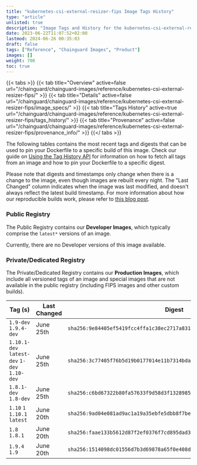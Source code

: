 ```yaml
---
title: "kubernetes-csi-external-resizer-fips Image Tags History"
type: "article"
unlisted: true
description: "Image Tags and History for the kubernetes-csi-external-resizer-fips Chainguard Image"
date: 2023-06-22T11:07:52+02:00
lastmod: 2024-06-26 00:35:03
draft: false
tags: ["Reference", "Chainguard Images", "Product"]
images: []
weight: 700
toc: true
---
```


{{< tabs >}}
{{< tab title="Overview" active=false url="/chainguard/chainguard-images/reference/kubernetes-csi-external-resizer-fips/" >}}
{{< tab title="Details" active=false url="/chainguard/chainguard-images/reference/kubernetes-csi-external-resizer-fips/image_specs/" >}}
{{< tab title="Tags History" active=true url="/chainguard/chainguard-images/reference/kubernetes-csi-external-resizer-fips/tags_history/" >}}
{{< tab title="Provenance" active=false url="/chainguard/chainguard-images/reference/kubernetes-csi-external-resizer-fips/provenance_info/" >}}
{{</ tabs >}}

The following tables contains the most recent tags and digests that can be used to pin your Dockerfile to a specific build of this image. Check our guide on [Using the Tag History API](/chainguard/chainguard-images/using-the-tag-history-api/) for information on how to fetch all tags from an image and how to pin your Dockerfile to a specific digest.

Please note that digests and timestamps only change when there is a change to the image, even though images are rebuilt every night. The "Last Changed" column indicates when the image was last modified, and doesn't always reflect the latest build timestamp. For more information about how our reproducible builds work, please refer to [this blog post](https://www.chainguard.dev/unchained/reproducing-chainguards-reproducible-image-builds).

### Public Registry
The Public Registry contains our **Developer Images**, which typically comprise the `latest*` versions of an image.

Currently, there are no Developer versions of this image available.

### Private/Dedicated Registry
The Private/Dedicated Registry contains our **Production Images**, which include all versioned tags of an image and special images that are not available in the public registry (including FIPS images and other custom builds).

| Tag (s)                                       | Last Changed | Digest                                                                    |
|-----------------------------------------------|--------------|---------------------------------------------------------------------------|
|  `1.9-dev` `1.9.4-dev`                        | June 25th    | `sha256:9e84405ef5419fcc4ffa1c38ec2717a83186d6b72126bf3d09a64985461b72e3` |
|  `1.10.1-dev` `latest-dev` `1-dev` `1.10-dev` | June 25th    | `sha256:3c77405f76b5d19b0177014e11b7314bda78cc612758f20f8a9f518ea8ddcf7b` |
|  `1.8.1-dev` `1.8-dev`                        | June 25th    | `sha256:c6bd67322b80fa57633f9d58d3f1328985be9c7f681ecbad20085d2557ae0bf7` |
|  `1.10` `1` `1.10.1` `latest`                 | June 20th    | `sha256:9ad04e081ad9ac1a19a35ebfe5dbb8f7bea3dbbf8dee8fd2230c4e050131ad34` |
|  `1.8` `1.8.1`                                | June 20th    | `sha256:faae133b5612d87f2ef0376f7cd895dad383da9f4d99bc27914d89684f943b2e` |
|  `1.9.4` `1.9`                                | June 20th    | `sha256:1514098dc01556d7b3d69878a65f0e408d20e2cb695d491d4a73d1edaecb3f36` |

